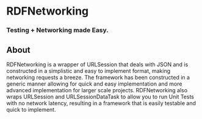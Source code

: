 # RDFNetworking
### Testing + Networking made Easy.

## About
RDFNetworking is a wrapper of URLSession that deals with JSON and is constructed in a simplistic and easy to implement format, making networking requests a breeze. The framework has been constructed in a generic manner allowing for quick and easy implementation and more advanced implementation for larger scale projects.
RDFNetworking also wraps URLSession and URLSessionDataTask to allow you to run Unit Tests with no network latency, resulting in a framework that is easily testable and quick to implement.
